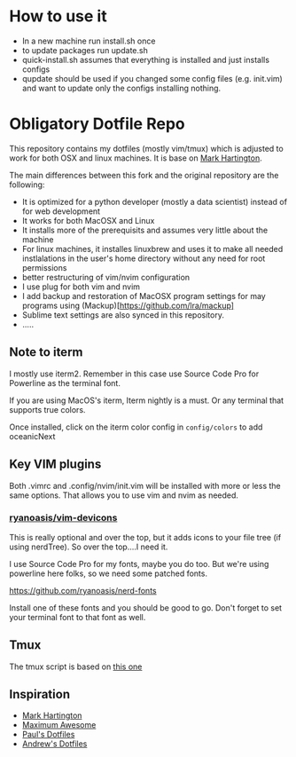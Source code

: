 # How to use it 

- In a new machine run install.sh once
- to update packages run update.sh
- quick-install.sh assumes that everything is installed and just installs configs
- qupdate should be used if you changed some config files (e.g. init.vim) and want to update
  only the configs installing nothing.

# Obligatory Dotfile Repo

This repository contains my dotfiles (mostly vim/tmux) which is adjusted to work for both OSX and linux machines. It is base on [Mark Hartington](https://github.com/mhartington/dotfiles).

The main differences between this fork and the original repository are the following:
- It is optimized for a python developer (mostly a data scientist) instead of for web development
- It works for both MacOSX and Linux
- It installs more of the prerequisits and assumes very little about the machine
- For linux machines, it installes linuxbrew and uses it to make all needed instlalations in the user's home directory without any need for root permissions
- better restructuring of vim/nvim configuration
- I use plug for both vim and nvim
- I add backup and restoration of MacOSX program settings for may programs using (Mackup)[https://github.com/lra/mackup]
- Sublime text settings are also synced in this repository.
- .....


## Note to iterm
I mostly use iterm2. Remember in this case use Source Code Pro for Powerline as the terminal font.

If you are using MacOS's iterm, Iterm nightly is a must.
Or any terminal that supports true colors.

Once installed, click on the iterm color config in `config/colors` to add oceanicNext

## Key VIM plugins
Both .vimrc and .config/nvim/init.vim will be installed with more or less the same options. That allows you to use vim and nvim as needed.


### [ryanoasis/vim-devicons](https://github.com/ryanoasis/vim-devicons)

This is really optional and over the top, but it adds icons to your file tree (if using nerdTree). So over the top....I need it.

I use Source Code Pro for my fonts, maybe you do too. But we're using powerline here folks, so we need some patched fonts.

https://github.com/ryanoasis/nerd-fonts

Install one of these fonts and you should be good to go. Don't forget to set your terminal font to that font as well.

## Tmux

The tmux script is based on [this one](https://github.com/gpakosz/.tmux?files=1)

## Inspiration
- [Mark Hartington](https://github.com/mhartington/dotfiles)
- [Maximum Awesome](https://github.com/square/maximum-awesome)
- [Paul's Dotfiles](https://github.com/paulirish/dotfiles)
- [Andrew's Dotfiles](https://github.com/ajoslin/dot)
